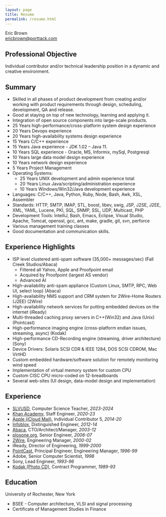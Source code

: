 ```yaml
---
layout: page
title: Resume
permalink: /resume.html
---
```


Eric Brown <br> [ericbrown@porttack.com](mailto:ericbrown@porttack.com)

## Professional Objective

Individual contributor and/or technical leadership position in a dynamic and creative environment.

## Summary

* Skilled in all phases of product development from creating and/or working with product requirements through design, scheduling, development, QA and release.
* Good at staying on top of new technology, learning and applying it.
* Integration of open source components into large-scale products.
* 25 Years high-performance/cross-platform system design experience
* 20 Years Devops experience
* 20 Years high-availability systems design experience
* 15 Years C/C++ experience
* 15 Years Java experience - JDK 1.02 – Java 11.
* 10 Years SQL experience - Oracle, MS, Informix, mySql, Postgresql
* 10 Years large data model design experience
* 10 Years network design experience
* 5 Years Project Management
* Operating Systems:
  * 25 Years UNIX development and admin experience total
  * 20 Years Linux Java/scripting/administration experience
  * 10 Years Windows/Win32/Java development experience
* Languages: C/C++, Java, Python, Ruby, Node, Bash, Awk, XSL, Assembler
* Standards: HTTP, SMTP, IMAP, STL, boost, libev, swig, JSP, J2SE, J2EE, XML, YAML, Lucene, PKI, SQL, SNMP, SSL, UDP, Multicast, PHP
* Development Tools: IntelliJ, Bash, Emacs, Eclipse, Visual Studio, Apache, Tomcat, openssl, gcc, ant, make, gradle, git, svn, perforce
* Various management training classes
* Good documentation and communication skills.

## Experience Highlights

* ISP level clustered anti-spam software (35,000+ messages/sec) (Fall Creek Studios/Abaca)
  * Filtered all Yahoo, Apple and Proofpoint email
  * Acquired by Proofpoint (largest AS vendor)
  * Advanced AI
* High-availability anti-spam appliance (Custom Linux, SMTP, RPC, Web UI, select loop) (Abaca)
* High-availability NMS support and CRM system for 2Wire-Home Routers (J2EE) (2Wire)
* High-availability network services for putting embedded devices on the internet (iReady)
* Multi-threaded caching proxy servers in C++(Win32) and Java (Unix) (Pointcast)
* High-performance imaging engine (cross-platform endian issues, streaming, async) (Kodak)
* High-performance CD-Recording engine (streaming, driver architecture) (Sony)
* Device Drivers: Solaris SCSI CDR & IEEE 1284, DOS SCSI CDROM, Mac VirtHD
* Custom embedded hardware/software solution for remotely monitoring wind speed
* Implementation of virtual memory system for custom CPU
* Custom CISC CPU micro-coded on 12-breadboards
* Several web-sites (UI design, data-model design and implementation)

## Experience

* [SLVUSD](/teaching/), Computer Science Teacher, *2023-2024*
* [Khan Academy](https://www.khanacademy.org/), Staff Engineer, *2020-23*
* [Apple (iCloud Mail)](https://www.icloud.com/mail), Individual Contributor 5, *2014-20*
* [Infoblox](https://www.infoblox.com/products/bloxone-ddi/), Distinguished Engineer, *2012-14*
* [Abaca](https://www.proofpoint.com/us/proofpoint-inc-acquires-abaca-technology-corporation), CTO/Architect/Manager, *2003-12*
* [plosone.org](https://plos.org/), Senior Engineer, *2006-07*
* [2Wire](https://en.wikipedia.org/wiki/2Wire), Engineering Manager, *2000-02*
* iReady, Director of Engineering, *1999-2000*
* [PointCast](https://en.wikipedia.org/wiki/PointCast), Principal Engineer, Engineering Manager, *1996-99*
* Adobe, Senior Computer Scientist, *1998*
* Sony, Lead Engineer, *1993-96*
* [Kodak (Photo CD)](https://en.wikipedia.org/wiki/Photo_CD), Contract Programmer, *1989-93*


## Education

University of Rochester, New York
* BSEE - Computer architecture, VLSI and signal processing
* Certificate of Management Studies in Finance

